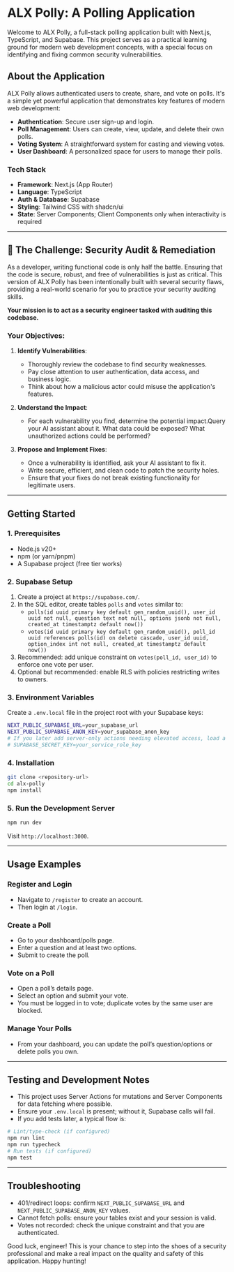 # ALX Polly: A Polling Application

Welcome to ALX Polly, a full-stack polling application built with Next.js, TypeScript, and Supabase. This project serves as a practical learning ground for modern web development concepts, with a special focus on identifying and fixing common security vulnerabilities.

## About the Application

ALX Polly allows authenticated users to create, share, and vote on polls. It's a simple yet powerful application that demonstrates key features of modern web development:

-   **Authentication**: Secure user sign-up and login.
-   **Poll Management**: Users can create, view, update, and delete their own polls.
-   **Voting System**: A straightforward system for casting and viewing votes.
-   **User Dashboard**: A personalized space for users to manage their polls.

### Tech Stack
-   **Framework**: Next.js (App Router)
-   **Language**: TypeScript
-   **Auth & Database**: Supabase
-   **Styling**: Tailwind CSS with shadcn/ui
-   **State**: Server Components; Client Components only when interactivity is required

---

## 🚀 The Challenge: Security Audit & Remediation

As a developer, writing functional code is only half the battle. Ensuring that the code is secure, robust, and free of vulnerabilities is just as critical. This version of ALX Polly has been intentionally built with several security flaws, providing a real-world scenario for you to practice your security auditing skills.

**Your mission is to act as a security engineer tasked with auditing this codebase.**

### Your Objectives:

1.  **Identify Vulnerabilities**:
    -   Thoroughly review the codebase to find security weaknesses.
    -   Pay close attention to user authentication, data access, and business logic.
    -   Think about how a malicious actor could misuse the application's features.

2.  **Understand the Impact**:
    -   For each vulnerability you find, determine the potential impact.Query your AI assistant about it. What data could be exposed? What unauthorized actions could be performed?

3.  **Propose and Implement Fixes**:
    -   Once a vulnerability is identified, ask your AI assistant to fix it.
    -   Write secure, efficient, and clean code to patch the security holes.
    -   Ensure that your fixes do not break existing functionality for legitimate users.

---

## Getting Started

### 1. Prerequisites
-   Node.js v20+
-   npm (or yarn/pnpm)
-   A Supabase project (free tier works)

### 2. Supabase Setup
1. Create a project at `https://supabase.com/`.
2. In the SQL editor, create tables `polls` and `votes` similar to:
   - `polls(id uuid primary key default gen_random_uuid(), user_id uuid not null, question text not null, options jsonb not null, created_at timestamptz default now())`
   - `votes(id uuid primary key default gen_random_uuid(), poll_id uuid references polls(id) on delete cascade, user_id uuid, option_index int not null, created_at timestamptz default now())`
3. Recommended: add unique constraint on `votes(poll_id, user_id)` to enforce one vote per user.
4. Optional but recommended: enable RLS with policies restricting writes to owners.

### 3. Environment Variables
Create a `.env.local` file in the project root with your Supabase keys:

```bash
NEXT_PUBLIC_SUPABASE_URL=your_supabase_url
NEXT_PUBLIC_SUPABASE_ANON_KEY=your_supabase_anon_key
# If you later add server-only actions needing elevated access, load a secret key as well:
# SUPABASE_SECRET_KEY=your_service_role_key
```

### 4. Installation
```bash
git clone <repository-url>
cd alx-polly
npm install
```

### 5. Run the Development Server
```bash
npm run dev
```
Visit `http://localhost:3000`.

---

## Usage Examples

### Register and Login
- Navigate to `/register` to create an account.
- Then login at `/login`.

### Create a Poll
- Go to your dashboard/polls page.
- Enter a question and at least two options.
- Submit to create the poll.

### Vote on a Poll
- Open a poll’s details page.
- Select an option and submit your vote.
- You must be logged in to vote; duplicate votes by the same user are blocked.

### Manage Your Polls
- From your dashboard, you can update the poll’s question/options or delete polls you own.

---

## Testing and Development Notes
- This project uses Server Actions for mutations and Server Components for data fetching where possible.
- Ensure your `.env.local` is present; without it, Supabase calls will fail.
- If you add tests later, a typical flow is:
```bash
# Lint/type-check (if configured)
npm run lint
npm run typecheck
# Run tests (if configured)
npm test
```

---

## Troubleshooting
- 401/redirect loops: confirm `NEXT_PUBLIC_SUPABASE_URL` and `NEXT_PUBLIC_SUPABASE_ANON_KEY` values.
- Cannot fetch polls: ensure your tables exist and your session is valid.
- Votes not recorded: check the unique constraint and that you are authenticated.

Good luck, engineer! This is your chance to step into the shoes of a security professional and make a real impact on the quality and safety of this application. Happy hunting!
